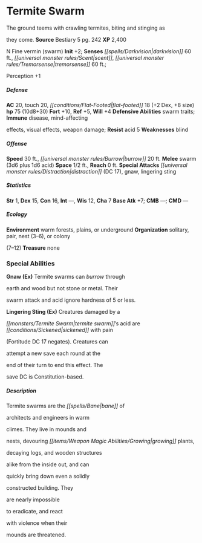 ﻿---
cssclass: [monsters]
title1: Termite Swarm
desc_short: The ground teems with crawling termites, biting and stinging asthey come.
title2: Termite Swarm
CR: 6
sources:
- name: Bestiary 5
  page: 242
  link: http://paizo.com/products/btpy9g9x?Pathfinder-Roleplaying-Game-Bestiary-5
XP: 2400
alignment: N
size: Fine
type: vermin
subtypes:
- swarm
initiative:
  bonus: 2
senses:
  darkvision: 60
  scent: true
  tremorsense: 60
AC:
  AC: 20
  touch: 20
  flat_footed: 18
  components:
    dex: 2
    size: 8
HP:
  HP: 75
  long: 10d8+30
saves:
  fort: 10
  ref: 5
  will: 4
defensive_abilities:
- swarm traits
immunities:
- disease
- mind-affecting effects
- visual effects
- weapon damage
resistances:
  acid: 5
weaknesses:
- blind
speeds:
  base: 30
  burrow: 20
attacks:
  melee:
  - - text: swarm (3d6 plus 1d6 acid)
      entries:
      - - damage: 3d6
        - damage: 1d6
          type: acid
      attack: swarm
  special:
  - distraction (DC 17)
  - gnaw
  - lingering sting
space: 0.5
reach: 0
ability_scores:
  STR: 1
  DEX: 15
  CON: 16
  INT:
  WIS: 12
  CHA: 7
BAB: 7
CMB:
CMD:
skills: {}
ecology:
  environment: warm forests, plains, or underground
  organization: solitary, pair, nest (3-6), or colony(7-12)
  treasure_type: none
special_abilities:
  Gnaw (Ex): Termite swarms can burrow throughearth and wood but not stone or metal.
    Theirswarm attack and acid ignore hardness of 5 or less.
  Lingering Sting (Ex): Creatures damaged by atermite swarm's acid are sickened with
    pain(Fortitude DC 17 negates). Creatures canattempt a new save each round at theend
    of their turn to end this effect. Thesave DC is Constitution-based.
desc_long: Termite swarms are the bane ofarchitects and engineers in warmclimes. They
  live in mounds andnests, devouring growing plants,decaying logs, and wooden structuresalike
  from the inside out, and canquickly bring down even a solidlyconstructed building.
  Theyare nearly impossibleto eradicate, and reactwith violence when theirmounds are
  threatened.

---

# Termite Swarm
The ground teems with crawling termites, biting and stinging as

they come.
**Source** Bestiary 5 pg. 242
**XP** 2,400

N Fine vermin (swarm)
**Init** +2; **Senses** _[[spells/Darkvision|darkvision]]_ 60 ft., _[[universal monster rules/Scent|scent]]_, _[[universal monster rules/Tremorsense|tremorsense]]_ 60 ft.;

Perception +1

##### Defense

**AC** 20, touch 20, _[[conditions/Flat-Footed|flat-footed]]_ 18 (+2 Dex, +8 size)
**hp** 75 (10d8+30)
**Fort** +10, **Ref** +5, **Will** +4
**Defensive Abilities** swarm traits; **Immune** disease, mind-affecting

effects, visual effects, weapon damage; **Resist** acid 5
**Weaknesses** blind

##### Offense
**Speed** 30 ft., _[[universal monster rules/Burrow|burrow]]_ 20 ft.
**Melee** swarm (3d6 plus 1d6 acid)
**Space** 1/2 ft., **Reach** 0 ft.
**Special Attacks** _[[universal monster rules/Distraction|distraction]]_ (DC 17), gnaw, lingering sting

##### Statistics
**Str** 1, **Dex** 15, **Con** 16, **Int** —, **Wis** 12, **Cha** 7
**Base Atk** +7; **CMB** —; **CMD** —

##### Ecology

**Environment** warm forests, plains, or underground
**Organization** solitary, pair, nest (3–6), or colony

(7–12)
**Treasure** none

### Special Abilities

**Gnaw (Ex)** Termite swarms can _burrow_ through

earth and wood but not stone or metal. Their

swarm attack and acid ignore hardness of 5 or less.

**Lingering Sting (Ex)** Creatures damaged by a

_[[monsters/Termite Swarm|termite swarm]]_’s acid are _[[conditions/Sickened|sickened]]_ with pain

(Fortitude DC 17 negates). Creatures can

attempt a new save each round at the

end of their turn to end this effect. The

save DC is Constitution-based.

##### Description

Termite swarms are the _[[spells/Bane|bane]]_ of

architects and engineers in warm

climes. They live in mounds and

nests, devouring _[[items/Weapon Magic Abilities/Growing|growing]]_ plants,

decaying logs, and wooden structures

alike from the inside out, and can

quickly bring down even a solidly

constructed building. They

are nearly impossible

to eradicate, and react

with violence when their

mounds are threatened.